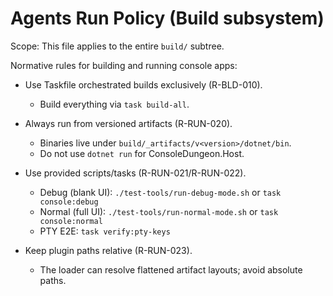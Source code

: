 # Agents Run Policy (Build subsystem)

Scope: This file applies to the entire `build/` subtree.

Normative rules for building and running console apps:

- Use Taskfile orchestrated builds exclusively (R-BLD-010).
  - Build everything via `task build-all`.

- Always run from versioned artifacts (R-RUN-020).
  - Binaries live under `build/_artifacts/v<version>/dotnet/bin`.
  - Do not use `dotnet run` for ConsoleDungeon.Host.

- Use provided scripts/tasks (R-RUN-021/R-RUN-022).
  - Debug (blank UI): `./test-tools/run-debug-mode.sh` or `task console:debug`
  - Normal (full UI): `./test-tools/run-normal-mode.sh` or `task console:normal`
  - PTY E2E: `task verify:pty-keys`

- Keep plugin paths relative (R-RUN-023).
  - The loader can resolve flattened artifact layouts; avoid absolute paths.
